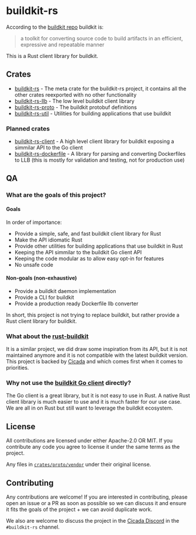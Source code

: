 # buildkit-rs

According to the [buildkit repo](https://github.com/moby/buildkit) buildkit is:

> a toolkit for converting source code to build artifacts in an efficient,
> expressive and repeatable manner

This is a Rust client library for buildkit.

## Crates

- [buildkit-rs](/) - The meta crate for the buildkit-rs project, it contains all
  the other crates reexported with no other functionality
- [buildkit-rs-llb](/crates/llb) - The low level buildkit client library
- [buildkit-rs-proto](/crates/proto) - The buildkit protobuf definitions
- [buildkit-rs-util](/crates/util) - Utilities for building applications that
  use buildkit

### Planned crates

- [buildkit-rs-client](/) - A high level client library for buildkit exposing a
  simmilar API to the Go client
- [buildkit-rs-dockerfile](/) - A library for parsing and converting Dockerfiles
  to LLB (this is mostly for validation and testing, not for production use)

## QA

### What are the goals of this project?

#### Goals

In order of importance:

- Provide a simple, safe, and fast buildkit client library for Rust
- Make the API idiomatic Rust
- Provide other utilities for building applications that use buildkit in Rust
- Keeping the API simmilar to the buildkit Go client API
- Keeping the code modular as to allow easy opt-in for features
- No unsafe code

#### Non-goals (non-exhaustive)

- Provide a buildkit daemon implementation
- Provide a CLI for buildkit
- Provide a production ready Dockerfile llb converter

In short, this project is not trying to replace buildkit, but rather provide a
Rust client library for buildkit.

### What about the [rust-buildkit](https://github.com/denzp/rust-buildkit)

It is a similar project, we did draw some inspiration from its API, but it is
not maintained anymore and it is not compatible with the latest buildkit
version. This project is backed by [Cicada](https://cicada.build) and which
comes first when it comes to priorities.

### Why not use the [buildkit Go client](https://github.com/moby/buildkit) directly?

The Go client is a great library, but it is not easy to use in Rust. A native
Rust client library is much easier to use and it is much faster for our use
case. We are all in on Rust but still want to leverage the buildkit ecosystem.

## License

All contributions are licensed under either Apache-2.0 OR MIT. If you contribute
any code you agree to license it under the same terms as the project.

Any files in [`crates/proto/vendor`](/crates/proto/vendor/) under their original license.

## Contributing

Any contributions are welcome! If you are interested in contributing, please
open an issue or a PR as soon as possible so we can discuss it and ensure it
fits the goals of the project + we can avoid duplicate work.

We also are welcome to discuss the project in the
[Cicada Discord](https://cicada.build/discord) in the `#buildkit-rs` channel.
